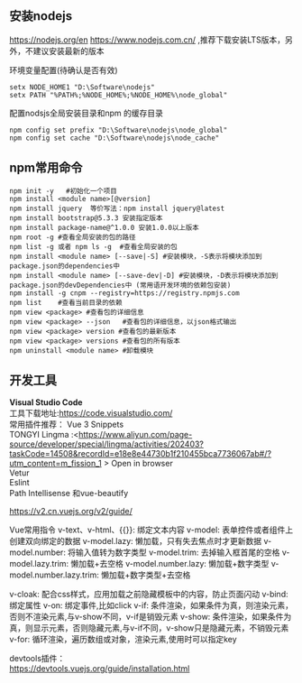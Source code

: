 ## 安装nodejs
<https://nodejs.org/en> 
<https://www.nodejs.com.cn/>
,推荐下载安装LTS版本，另外，不建议安装最新的版本

环境变量配置(待确认是否有效)
```
setx NODE_HOME1 "D:\Software\nodejs"
setx PATH "%PATH%;%NODE_HOME%;%NODE_HOME%\node_global"
```
配置nodsjs全局安装目录和npm 的缓存目录
```
npm config set prefix "D:\Software\nodejs\node_global"
npm config set cache "D:\Software\nodejs\node_cache"
```

## npm常用命令

```
npm init -y   #初始化一个项目
npm install <module name>[@version]
npm install jquery  等价写法：npm install jquery@latest 
npm install bootstrap@5.3.3 安装指定版本
npm install package-name@^1.0.0 安装1.0.0以上版本
npm root -g #查看全局安装的包的路径
npm list -g 或者 npm ls -g  #查看全局安装的包
npm install <module name> [--save|-S] #安装模块，-S表示将模块添加到package.json的dependencies中
npm install <module name> [--save-dev|-D] #安装模块，-D表示将模块添加到package.json的devDependencies中 (常用语开发环境的依赖包安装)
npm install -g cnpm --registry=https://registry.npmjs.com 
npm list    #查看当前目录的依赖
npm view <package> #查看包的详细信息 
npm view <package> --json   #查看包的详细信息，以json格式输出
npm view <package> version #查看包的最新版本
npm view <package> versions #查看包的所有版本
npm uninstall <module name> #卸载模块
```


## 开发工具
**Visual Studio Code**   
工具下载地址:<https://code.visualstudio.com/>  
常用插件推荐：
Vue 3 Snippets  
TONGYI Lingma :<https://www.aliyun.com/page-source/developer/special/lingma/activities/202403?taskCode=14508&recordId=e18e8e44730b1f210455bca7736067ab#/?utm_content=m_fission_1 >
Open in browser  
Vetur  
Eslint  
Path Intellisense  和vue-beautify  


https://v2.cn.vuejs.org/v2/guide/


Vue常用指令
v-text、v-html、{{}}: 绑定文本内容
v-model: 表单控件或者组件上创建双向绑定的数据
v-model.lazy: 懒加载，只有失去焦点时才更新数据
v-model.number: 将输入值转为数字类型
v-model.trim: 去掉输入框首尾的空格
v-model.lazy.trim: 懒加载+去空格
v-model.number.lazy: 懒加载+数字类型
v-model.number.lazy.trim: 懒加载+数字类型+去空格

v-cloak: 配合css样式，应用加载之前隐藏模板中的内容，防止页面闪动
v-bind: 绑定属性
v-on: 绑定事件,比如click
v-if: 条件渲染，如果条件为真，则渲染元素，否则不渲染元素,与v-show不同，v-if是销毁元素
v-show: 条件渲染，如果条件为真，则显示元素，否则隐藏元素,与v-if不同，v-show只是隐藏元素，不销毁元素
v-for: 循环渲染，遍历数组或对象，渲染元素,使用时可以指定key


devtools插件：  
https://devtools.vuejs.org/guide/installation.html
